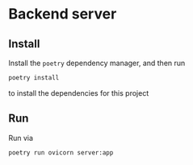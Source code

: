 # Backend server

## Install

Install the `poetry` dependency manager, and then run

```bash
poetry install
```

to install the dependencies for this project

## Run

Run via

```bash
poetry run ovicorn server:app
```
